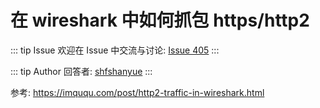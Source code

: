 # 在 wireshark 中如何抓包 https/http2



::: tip Issue 
 欢迎在 Issue 中交流与讨论: [Issue 405](https://github.com/shfshanyue/Daily-Question/issues/405) 
:::

::: tip Author 
回答者: [shfshanyue](https://github.com/shfshanyue) 
:::

参考: <https://imququ.com/post/http2-traffic-in-wireshark.html>